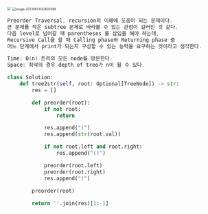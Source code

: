 <img src="/Users/isntsoo/Library/Application Support/typora-user-images/image-20230613142609336.png" style="zoom: 50%;" />

<img src="/Users/isntsoo/Library/Application Support/typora-user-images/image-20230613142633598.png" alt="image-20230613142633598" style="zoom: 50%;" />

~~~c
Preorder Traversal, recursion의 이해에 도움이 되는 문제이다.
큰 문제를 작은 subtree 문제로 바라볼 수 있는 관점이 길러진 것 같다.
다음 level로 넘어갈 때 parentheses 를 삽입을 해야 하는데,
Recursive Call을 할 때 Calling phase와 Returning phase 중
어느 단계에서 print가 되는지 구성할 수 있는 능력을 요구하는 것이라고 생각한다.

Time: O(n) 트리의 모든 node를 방문한다.
Space: 최악의 경우 depth of tree가 n이 될 수 있다.
~~~

~~~python
class Solution:
    def tree2str(self, root: Optional[TreeNode]) -> str:
        res = []

        def preorder(root):
            if not root:
                return

            res.append("(")
            res.append(str(root.val))

            if not root.left and root.right:
                res.append("()")

            preorder(root.left)
            preorder(root.right)            
            res.append(")")
            
        preorder(root)

        return ''.join(res)[1:-1]
~~~

